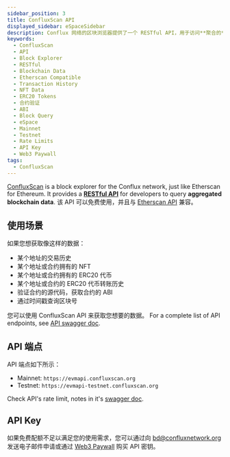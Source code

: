 ```yaml
---
sidebar_position: 3
title: ConfluxScan API
displayed_sidebar: eSpaceSidebar
description: Conflux 网络的区块浏览器提供了一个 RESTful API，用于访问**聚合的**区块链数据。
keywords:
  - ConfluxScan
  - API
  - Block Explorer
  - RESTful
  - Blockchain Data
  - Etherscan Compatible
  - Transaction History
  - NFT Data
  - ERC20 Tokens
  - 合约验证
  - ABI
  - Block Query
  - eSpace
  - Mainnet
  - Testnet
  - Rate Limits
  - API Key
  - Web3 Paywall
tags:
  - ConfluxScan
---
```


[ConfluxScan](https://evm.confluxscan.org/) is a block explorer for the Conflux network, just like Etherscan for Ethereum. It provides a [**RESTful API**](https://evmapi.confluxscan.org/doc) for developers to query **aggregated blockchain data**. 该 API 可以免费使用，并且与 [Etherscan API](https://etherscan.io/apis) 兼容。

## 使用场景

如果您想获取像这样的数据：

- 某个地址的交易历史
- 某个地址或合约拥有的 NFT
- 某个地址或合约拥有的 ERC20 代币
- 某个地址或合约的 ERC20 代币转账历史
- 验证合约的源代码，获取合约的 ABI
- 通过时间戳查询区块号

您可以使用 ConfluxScan API 来获取您想要的数据。 For a complete list of API endpoints, see [API swagger doc](https://evmapi.confluxscan.org/doc).

## API 端点

API 端点如下所示：

- Mainnet: `https://evmapi.confluxscan.org`
- Testnet: `https://evmapi-testnet.confluxscan.org`

Check API's rate limit, notes in it's [swagger doc](https://evmapi.confluxscan.org/doc).

## API Key

如果免费配额不足以满足您的使用需求，您可以通过向 [bd@confluxnetwork.org](mailto:bd@confluxnetwork.org) 发送电子邮件申请或通过 [Web3 Paywall](../../../general/build/tools/web3paywall) 购买 API 密钥。